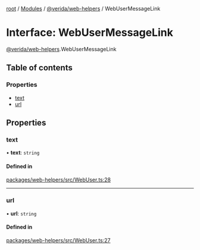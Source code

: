 [root](../README.md) / [Modules](../modules.md) / [@verida/web-helpers](../modules/verida_web_helpers.md) / WebUserMessageLink

# Interface: WebUserMessageLink

[@verida/web-helpers](../modules/verida_web_helpers.md).WebUserMessageLink

## Table of contents

### Properties

- [text](verida_web_helpers.WebUserMessageLink.md#text)
- [url](verida_web_helpers.WebUserMessageLink.md#url)

## Properties

### text

• **text**: `string`

#### Defined in

[packages/web-helpers/src/WebUser.ts:28](https://github.com/verida/verida-js/blob/032961c/packages/web-helpers/src/WebUser.ts#L28)

___

### url

• **url**: `string`

#### Defined in

[packages/web-helpers/src/WebUser.ts:27](https://github.com/verida/verida-js/blob/032961c/packages/web-helpers/src/WebUser.ts#L27)

